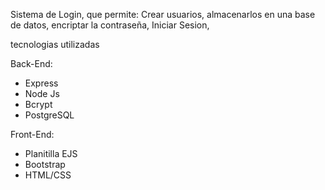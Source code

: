 Sistema de Login, que permite:
Crear usuarios, almacenarlos en una base de datos, encriptar la contraseña, Iniciar Sesion,

tecnologias utilizadas

Back-End:
 - Express
 - Node Js
 - Bcrypt
 - PostgreSQL
 
 Front-End:
   - Planitilla EJS
   - Bootstrap
   - HTML/CSS
   
